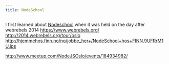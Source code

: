 ```yaml
---
title: NodeSchool
---
```


I first learned about [Nodeschool](http://nodeschool.io/) when it was held on the day after webrebels 2014
https://www.webrebels.org/
http://2014.webrebels.org/tour/oslo
http://hjemmehos.finn.no/no/jobbe_her+/NodeSchool+hos+FINN.9UFRrM1U.ips

http://www.meetup.com/NodeJSOslo/events/184934982/